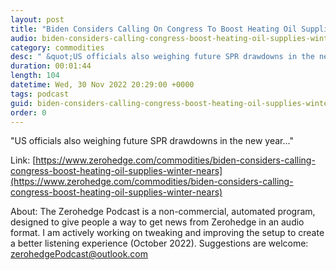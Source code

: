 ```yaml
---
layout: post
title: "Biden Considers Calling On Congress To Boost Heating Oil Supplies As Winter Nears"
audio: biden-considers-calling-congress-boost-heating-oil-supplies-winter-nears-0
category: commodities
desc: " &quot;US officials also weighing future SPR drawdowns in the new year...&quot; "
duration: 00:01:44
length: 104
datetime: Wed, 30 Nov 2022 20:29:00 +0000
tags: podcast
guid: biden-considers-calling-congress-boost-heating-oil-supplies-winter-nears-0
order: 0
---
```

 &quot;US officials also weighing future SPR drawdowns in the new year...&quot; 

Link: [https://www.zerohedge.com/commodities/biden-considers-calling-congress-boost-heating-oil-supplies-winter-nears](https://www.zerohedge.com/commodities/biden-considers-calling-congress-boost-heating-oil-supplies-winter-nears)

About: The Zerohedge Podcast is a non-commercial, automated program, designed to give people a way to get news from Zerohedge in an audio format.  I am actively working on tweaking and improving the setup to create a better listening experience (October 2022).  Suggestions are welcome: [zerohedgePodcast@outlook.com](mailto:zerohedgePodcast@outlook.com)